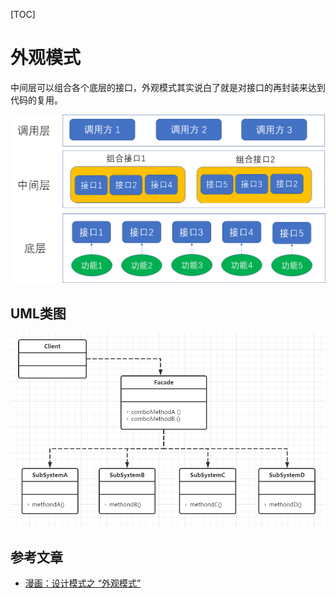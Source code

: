 [TOC]

# 外观模式

中间层可以组合各个底层的接口，外观模式其实说白了就是对接口的再封装来达到代码的复用。

![图片](./.外观模式.assets/640.png)

## UML类图

![图片](./.外观模式.assets/640-1673924956687-3.png)

## 参考文章

- [漫画：设计模式之 “外观模式”](https://mp.weixin.qq.com/s/b2N4kkX4_KPffl7Kt5x4iA)